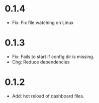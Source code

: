 # 0.1.4

- Fix: Fix file watching on Linux

# 0.1.3

- Fix: Fails to start if config dir is missing.
- Chg: Reduce dependencies

# 0.1.2

- Add: hot reload of dashboard files.
